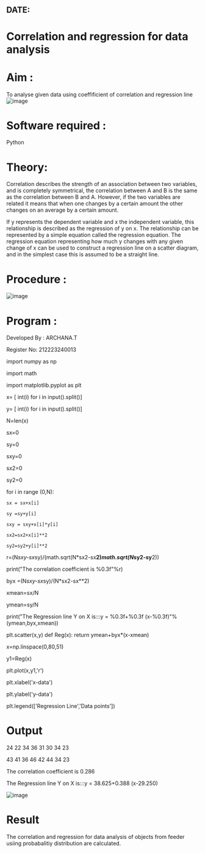 ## DATE:
# Correlation and regression for data analysis
# Aim : 

To analyse given data using coeffificient of correlation and regression line
![image](https://user-images.githubusercontent.com/104613195/168224136-d6b64e64-7d3d-4775-9337-c8f96fe41f2d.png)


# Software required :  

Python

# Theory:

Correlation describes the strength of an association between two variables, and is completely symmetrical, the correlation between A and B is the same as the correlation between B and A. However, if the two variables are related it means that when one changes by a certain amount the other changes on an average by a certain amount.  

If y represents the dependent variable and x the independent variable, this relationship is described as the regression of y on x. The relationship can be represented by a simple equation called the regression equation. The regression equation representing how much y changes with any given change of x can be used to construct a regression line on a scatter diagram, and in the simplest case this is assumed to be a straight line.

# Procedure :

![image](https://user-images.githubusercontent.com/104613195/168225866-ac8f6610-bdc3-4ac2-a24e-2b24ba08e189.png)

# Program :
Developed By : ARCHANA.T

Register No: 212223240013

import numpy as np

import math

import matplotlib.pyplot as plt

x= [ int(i) for i in input().split()]

y= [ int(i) for i in input().split()]

N=len(x)

sx=0

sy=0

sxy=0

sx2=0

sy2=0

for i in range (0,N):

    sx = sx+x[i]
    
    sy =sy+y[i]
    
    sxy = sxy+x[i]*y[i]
    
    sx2=sx2+x[i]**2
    
    sy2=sy2+y[i]**2
    
r=(N*sxy-sx*sy)/(math.sqrt(N*sx2-sx**2)*math.sqrt(N*sy2-sy**2))

print("The correlation coefficient is %0.3f"%r)

byx =(N*sxy-sx*sy)/(N*sx2-sx**2)

xmean=sx/N

ymean=sy/N

print("The Regression line Y on X is:::y = %0.3f+%0.3f (x-%0.3f)"%(ymean,byx,xmean))

plt.scatter(x,y)
def Reg(x):
    return ymean+byx*(x-xmean)
    
x=np.linspace(0,80,51)

y1=Reg(x)

plt.plot(x,y1,'r')

plt.xlabel('x-data')

plt.ylabel('y-data')

plt.legend(['Regression Line','Data points'])





# Output
24 22 34 36 31 30 34 23

43 41 36 46 42 44 34 23

The correlation coefficient is 0.286

The Regression line Y on X is:::y = 38.625+0.388 (x-29.250)

![image](https://github.com/ARCHANAT1305/Correlation_Regression/assets/145975189/8e37537d-e31a-417b-84d2-b82197d7cfe2)



# Result
The correlation and regression for data analysis of objects from feeder usiing probabalitiy
distribution are calculated.
